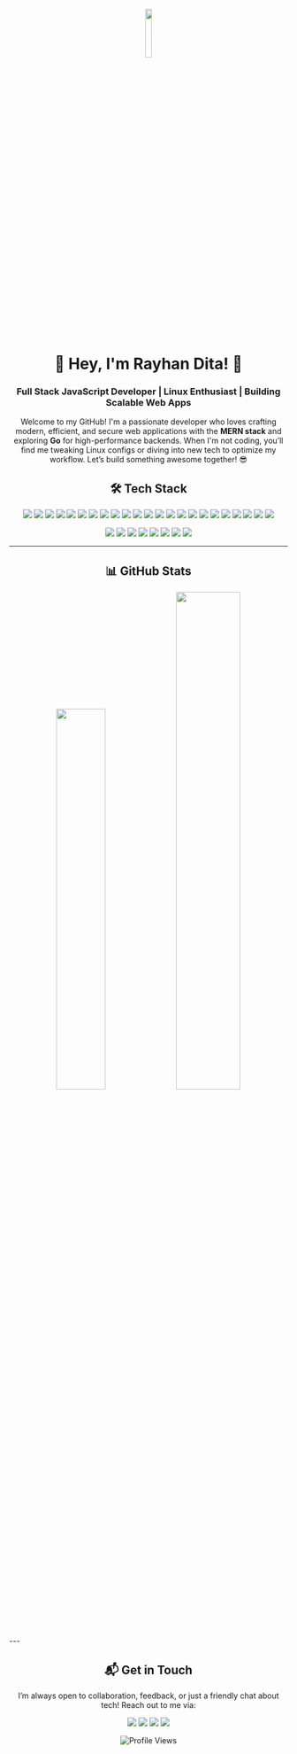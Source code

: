 <p align="center">
  <img src="https://media.tenor.com/NeJfHqkmdMIAAAAj/tux-linux-penguin.gif" width="15%" height="15%">
</p>

<h1 align="center">🚀 Hey, I'm Rayhan Dita! 🚀</h1>
<h3 align="center">Full Stack JavaScript Developer | Linux Enthusiast | Building Scalable Web Apps</h3>

<p align="center">
  Welcome to my GitHub! I'm a passionate developer who loves crafting modern, efficient, and secure web applications with the <b>MERN stack</b> and exploring <b>Go</b> for high-performance backends. When I'm not coding, you’ll find me tweaking Linux configs or diving into new tech to optimize my workflow. Let’s build something awesome together! 😎
</p>

<h2 align="center">🛠️ Tech Stack</h2>
<p align="center">
  <img src="https://img.shields.io/badge/JavaScript-%23F7DF1E.svg?style=flat-square&logo=javascript&logoColor=black">
  <img src="https://img.shields.io/badge/TypeScript-%233178C6.svg?style=flat-square&logo=typescript&logoColor=white">
  <img src="https://img.shields.io/badge/Go-%2300ADD8.svg?style=flat-square&logo=go&logoColor=white">
  <img src="https://img.shields.io/badge/Gin-%2300ADD8.svg?style=flat-square&logo=go&logoColor=white">
  <img src="https://img.shields.io/badge/GORM-%2300ADD8.svg?style=flat-square&logo=go&logoColor=white">
  <img src="https://img.shields.io/badge/React-%2361DAFB.svg?style=flat-square&logo=react&logoColor=black">
  <img src="https://img.shields.io/badge/Node.js-%23339933.svg?style=flat-square&logo=node.js&logoColor=white">
  <img src="https://img.shields.io/badge/Express.js-%23000000.svg?style=flat-square&logo=express&logoColor=white">
  <img src="https://img.shields.io/badge/MongoDB-%2347A248.svg?style=flat-square&logo=mongodb&logoColor=white">
  <img src="https://img.shields.io/badge/Prisma-%232D3748.svg?style=flat-square&logo=prisma&logoColor=white">
  <img src="https://img.shields.io/badge/PostgreSQL-%23316192.svg?style=flat-square&logo=postgresql&logoColor=white">
  <img src="https://img.shields.io/badge/MySQL-%234479A1.svg?style=flat-square&logo=mysql&logoColor=white">
  <img src="https://img.shields.io/badge/Tailwind_CSS-%2338B2AC.svg?style=flat-square&logo=tailwind-css&logoColor=white">
  <img src="https://img.shields.io/badge/Vite-%23646CFF.svg?style=flat-square&logo=vite&logoColor=white">
  <img src="https://img.shields.io/badge/Socket.io-%23010101.svg?style=flat-square&logo=socket.io&logoColor=white">
  <img src="https://img.shields.io/badge/Firebase-%23FFCA28.svg?style=flat-square&logo=firebase&logoColor=black">
  <img src="https://img.shields.io/badge/Vercel-%23000000.svg?style=flat-square&logo=vercel&logoColor=white">
  <img src="https://img.shields.io/badge/Bun-%23000000.svg?style=flat-square&logo=bun&logoColor=white">
  <img src="https://img.shields.io/badge/NPM-%23CB3837.svg?style=flat-square&logo=npm&logoColor=white">
  <img src="https://img.shields.io/badge/Postman-%23FF6C37.svg?style=flat-square&logo=postman&logoColor=white">
  <img src="https://img.shields.io/badge/Figma-%23F24E1E.svg?style=flat-square&logo=figma&logoColor=white">
  <img src="https://img.shields.io/badge/Prettier-%23F7B93E.svg?style=flat-square&logo=prettier&logoColor=black">
  <img src="https://img.shields.io/badge/Trello-%23026AA7.svg?style=flat-square&logo=trello&logoColor=white">
</p>
<p align="center">
  <img src="https://img.shields.io/badge/Arch_Linux-%231793D1.svg?style=flat-square&logo=arch-linux&logoColor=white">
  <img src="https://img.shields.io/badge/Linux_Mint-%2387CF3E.svg?style=flat-square&logo=linux-mint&logoColor=white">
  <img src="https://img.shields.io/badge/Ubuntu-%23E95420.svg?style=flat-square&logo=ubuntu&logoColor=white">
  <img src="https://img.shields.io/badge/Bash-%23121011.svg?style=flat-square&logo=gnu-bash&logoColor=white">
  <img src="https://img.shields.io/badge/Zsh-%23121011.svg?style=flat-square&logo=gnu-bash&logoColor=white">
  <img src="https://img.shields.io/badge/Lua-%232C2D72.svg?style=flat-square&logo=lua&logoColor=white">
  <img src="https://img.shields.io/badge/YAML-%23CC2927.svg?style=flat-square&logo=yaml&logoColor=white">
  <img src="https://img.shields.io/badge/Elysia.js-%2349B6E4.svg?style=flat-square">
</p>

---

<h2 align="center">📊 GitHub Stats</h2>
<p align="center">
  <img width="42%" src="https://github-readme-stats.vercel.app/api/top-langs/?username=RayhanDitaAdam&theme=dark&hide_border=false&include_all_commits=false&count_private=false&layout=compact">
  <img width="48%" src="https://github-readme-stats.vercel.app/api?username=RayhanDitaAdam&show_icons=true&theme=radical">
</p>
---

<h2 align="center">📬 Get in Touch</h2>
<p align="center">
  I’m always open to collaboration, feedback, or just a friendly chat about tech! Reach out to me via:
</p>
<p align="center">
  <a href="https://linkedin.com/in/rayhandita"><img src="https://img.shields.io/badge/LinkedIn-%230077B5.svg?style=flat-square&logo=linkedin&logoColor=white"></a>
  <a href="mailto:rayhandita@example.com"><img src="https://img.shields.io/badge/Email-%23D14836.svg?style=flat-square&logo=gmail&logoColor=white"></a>
  <a href="https://x.com/rayhandita"><img src="https://img.shields.io/badge/X-%23000000.svg?style=flat-square&logo=x&logoColor=white"></a>
  <a href="https://rayhandita.dev"><img src="https://img.shields.io/badge/Portfolio-%23000000.svg?style=flat-square&logo=internet-explorer&logoColor=white"></a>
</p>

<p align="center">
  <img src="https://komarev.com/ghpvc/?username=RayhanDitaAdam&style=flat-square&color=brightgreen" alt="Profile Views">
</p>
